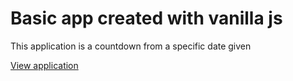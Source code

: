 # Basic app created with vanilla js
<p> This application is a countdown from a specific date given</p>
<a href="https://nemixu.github.io/birthday-countdown/" target="_blank">View application</a>
